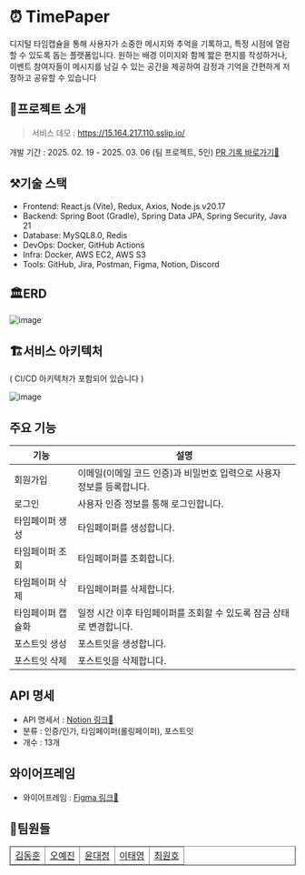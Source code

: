 # ⏰ TimePaper
<p>
      디지털 타임캡슐을 통해 사용자가 소중한 메시지와 추억을 기록하고, 특정 시점에
      열람할 수 있도록 돕는 플랫폼입니다. 원하는 배경 이미지와 함께 짧은 편지를
      작성하거나, 이벤트 참여자들이 메시지를 남길 수 있는 공간을 제공하여 감정과
      기억을 간편하게 저장하고 공유할 수 있습니다
</p>

## 📖프로젝트 소개
> 서비스 데모 : https://15.164.217.110.sslip.io/

개발 기간 : 2025. 02. 19 - 2025. 03. 06 (팀 프로젝트, 5인) [PR 기록 바로가기🔗](https://github.com/lxodud/TimePaper/pulls?q=is%3Apr+is%3Aclosed+author%3Adevyejin)

## ⚒️기술 스택

- Frontend: React.js (Vite), Redux, Axios, Node.js v20.17
- Backend: Spring Boot (Gradle), Spring Data JPA, Spring Security, Java 21
- Database: MySQL8.0, Redis
- DevOps: Docker, GitHub Actions
- Infra: Docker, AWS EC2, AWS S3
- Tools: GitHub, Jira, Postman, Figma, Notion, Discord

## 🏛️ERD
![image](https://github.com/user-attachments/assets/328b18e3-dee1-45f1-992b-094538e46b10)

## 🏗️서비스 아키텍처
( CI/CD 아키텍처가 포함되어 있습니다 )

![image](https://github.com/user-attachments/assets/7d57431c-8000-47e6-8541-e36a59bc26bf)

## 주요 기능
<table>
    <thead>
        <tr>
            <th>기능</th>
            <th>설명</th>
        </tr>
    </thead>
    <tbody>
        <tr>
            <td>회원가입</td>
            <td>이메일(이메일 코드 인증)과 비밀번호 입력으로 사용자 정보를 등록합니다.</td>
        </tr>
        <tr>
            <td>로그인</td>
            <td>사용자 인증 정보를 통해 로그인합니다.</td>
        </tr>
        <tr>
            <td>타임페이퍼 생성</td>
            <td>타임페이퍼를 생성합니다.</td>
        </tr>
        <tr>
            <td>타임페이퍼 조회</td>
            <td>타임페이퍼를 조회합니다.</td>
        </tr>
        <tr>
            <td>타임페이퍼 삭제</td>
            <td>타임페이퍼를 삭제합니다.</td>
        </tr>
        <tr>
            <td>타임페이퍼 캡슐화</td>
            <td>일정 시간 이후 타임페이퍼를 조회할 수 있도록 잠금 상태로 변경합니다.</td>
        </tr>
        <tr>
            <td>포스트잇 생성</td>
            <td>포스트잇을 생성합니다.</td>
        </tr>
        <tr>
            <td>포스트잇 삭제</td>
            <td>포스트잇을 삭제합니다.</td>
        </tr>
    </tbody>
</table>

## API 명세

-  API 명세서 : [Notion 링크🔗](https://www.notion.so/dev-yejin/TimePaper-API-1da880988ec780d4bb2ee79a75d42d7c?pvs=4)
-  분류 : 인증/인가, 타임페이퍼(롤링페이퍼), 포스트잇
-  개수 : 13개

## 와이어프레임

- 와이어프레임 : [Figma 링크🔗](https://www.figma.com/design/YxjYl9vTATc6qdoAjgRO0z/%ED%83%80%EC%9E%84%ED%8E%98%EC%9D%B4%ED%8D%BC?node-id=0-1&p=f&t=tzgtsz0xiG6qtpzk-0)


## 👶팀원들

 <table border="1" style="border-collapse: collapse; width: 100%;">
      <thead>
        <tr>
          <td><a href="https://github.com/hnihoon">김동훈</a></td>
          <td><a href="http://github.com/devyejin">오예진</a></td>
          <td><a href="https://github.com/DaeJungYoon">윤대정</a></td>
          <td><a href="https://github.com/lxodud">이태영</a></td>
          <td><a href="https://github.com/Wonnho">최원호</a></td>
        </tr>
      </thead>
    </table>

